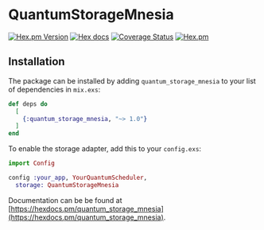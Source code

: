 # QuantumStorageMnesia

[![Hex.pm Version](http://img.shields.io/hexpm/v/quantum_storage_mnesia.svg)](https://hex.pm/packages/quantum_storage_mnesia)
[![Hex docs](http://img.shields.io/badge/hex.pm-docs-green.svg?style=flat)](https://hexdocs.pm/quantum_storage_mnesia)
[![Coverage Status](https://coveralls.io/repos/github/sezaru/quantum_storage_mnesia/badge.svg?branch=master)](https://coveralls.io/github/sezaru/quantum_storage_mnesia?branch=master)
[![Hex.pm](https://img.shields.io/hexpm/dt/quantum_storage_mnesia.svg)](https://hex.pm/packages/quantum_storage_mnesia)

## Installation

The package can be installed by adding `quantum_storage_mnesia` to your list of dependencies in `mix.exs`:

```elixir
def deps do
  [
    {:quantum_storage_mnesia, "~> 1.0"}
  ]
end
```

To enable the storage adapter, add this to your `config.exs`:

```elixir
import Config

config :your_app, YourQuantumScheduler,
  storage: QuantumStorageMnesia
```

Documentation can be be found at [https://hexdocs.pm/quantum_storage_mnesia](https://hexdocs.pm/quantum_storage_mnesia).

